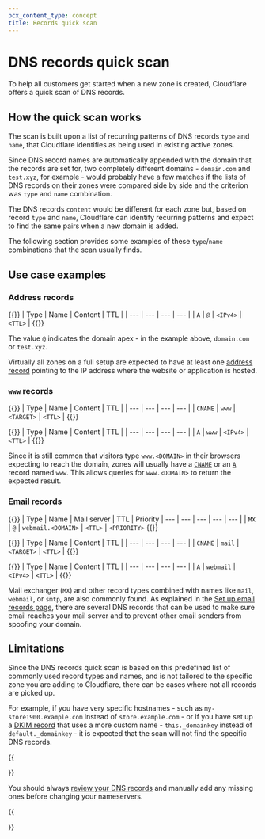 ```yaml
---
pcx_content_type: concept
title: Records quick scan
---
```


# DNS records quick scan

To help all customers get started when a new zone is created, Cloudflare offers a quick scan of DNS records.

## How the quick scan works

The scan is built upon a list of recurring patterns of DNS records `type` and `name`, that Cloudflare identifies as being used in existing active zones.

Since DNS record names are automatically appended with the domain that the records are set for, two completely different domains - `domain.com` and `test.xyz`, for example - would probably have a few matches if the lists of DNS records on their zones were compared side by side and the criterion was `type` and `name` combination.

The DNS records `content` would be different for each zone but, based on record `type` and `name`, Cloudflare can identify recurring patterns and expect to find the same pairs when a new domain is added.

The following section provides some examples of these `type`/`name` combinations that the scan usually finds.

## Use case examples

### Address records

{{<example>}}
| Type | Name | Content | TTL |
| --- | --- | --- | --- |
| `A` | `@` | `<IPv4>` | `<TTL>` |
{{</example>}}

The value `@` indicates the domain apex - in the example above, `domain.com` or `test.xyz`.

Virtually all zones on a full setup are expected to have at least one [address record](https://www.cloudflare.com/learning/dns/dns-records/dns-a-record/) pointing to the IP address where the website or application is hosted.

### `www` records

{{<example>}}
| Type | Name | Content | TTL |
| --- | --- | --- | --- |
| `CNAME` | `www` | `<TARGET>` | `<TTL>` |
{{</example>}}

{{<example>}}
| Type | Name | Content | TTL |
| --- | --- | --- | --- |
| `A` | `www` | `<IPv4>` | `<TTL>` |
{{</example>}}

Since it is still common that visitors type `www.<DOMAIN>` in their browsers expecting to reach the domain, zones will usually have a  [`CNAME`](/dns/manage-dns-records/reference/dns-record-types/#cname) or an [`A`](/dns/manage-dns-records/reference/dns-record-types/#a-and-aaaa) record named `www`. This allows queries for `www.<DOMAIN>` to return the expected result.

### Email records

{{<example>}}
| Type | Name | Mail server | TTL | Priority
| --- | --- | --- | --- | --- |
| `MX` | `@` | `webmail.<DOMAIN>` | `<TTL>` | `<PRIORITY>`
{{</example>}}

{{<example>}}
| Type | Name | Content | TTL |
| --- | --- | --- | --- |
| `CNAME` | `mail` | `<TARGET>` | `<TTL>` |
{{</example>}}

{{<example>}}
| Type | Name | Content | TTL |
| --- | --- | --- | --- |
| `A` | `webmail` | `<IPv4>` | `<TTL>` |
{{</example>}}

Mail exchanger (`MX`) and other record types combined with names like `mail`, `webmail`, or `smtp`, are also commonly found. As explained in the [Set up email records page](/dns/manage-dns-records/how-to/email-records/), there are several DNS records that can be used to make sure email reaches your mail server and to prevent other email senders from spoofing your domain.

## Limitations

Since the DNS records quick scan is based on this predefined list of commonly used record types and names, and is not tailored to the specific zone you are adding to Cloudflare, there can be cases where not all records are picked up.

For example, if you have very specific hostnames - such as `my-store1900.example.com` instead of `store.example.com` - or if you have set up a [DKIM record](https://www.cloudflare.com/learning/dns/dns-records/dns-dkim-record/) that uses a more custom name - `this._domainkey` instead of `default._domainkey` - it is expected that the scan will not find the specific DNS records.

{{<Aside type="warning" header="Important">}}

You should always [review your DNS records](/dns/zone-setups/full-setup/setup/#review-dns-records) and manually add any missing ones before changing your nameservers.

{{</Aside>}}
